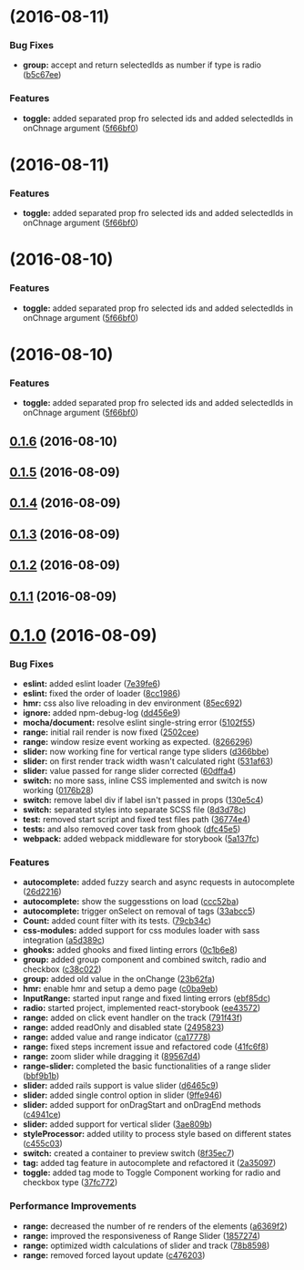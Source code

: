 <a name=""></a>
# [](https://github.com/ritz078/react-filters/compare/v0.1.6...v) (2016-08-11)


### Bug Fixes

* **group:** accept and return selectedIds as number if type is radio ([b5c67ee](https://github.com/ritz078/react-filters/commit/b5c67ee))


### Features

* **toggle:** added separated prop fro selected ids and added selectedIds in onChnage argument ([5f66bf0](https://github.com/ritz078/react-filters/commit/5f66bf0))



<a name=""></a>
# [](https://github.com/ritz078/react-filters/compare/v0.1.6...v) (2016-08-11)


### Features

* **toggle:** added separated prop fro selected ids and added selectedIds in onChnage argument ([5f66bf0](https://github.com/ritz078/react-filters/commit/5f66bf0))



<a name=""></a>
# [](https://github.com/ritz078/react-filters/compare/v0.1.6...v) (2016-08-10)


### Features

* **toggle:** added separated prop fro selected ids and added selectedIds in onChnage argument ([5f66bf0](https://github.com/ritz078/react-filters/commit/5f66bf0))



<a name=""></a>
# [](https://github.com/ritz078/react-filters/compare/v0.1.6...v) (2016-08-10)


### Features

* **toggle:** added separated prop fro selected ids and added selectedIds in onChnage argument ([5f66bf0](https://github.com/ritz078/react-filters/commit/5f66bf0))



<a name="0.1.6"></a>
## [0.1.6](https://github.com/ritz078/react-filters/compare/v0.1.5...v0.1.6) (2016-08-10)



<a name="0.1.5"></a>
## [0.1.5](https://github.com/ritz078/react-filters/compare/v0.1.4...v0.1.5) (2016-08-09)



<a name="0.1.4"></a>
## [0.1.4](https://github.com/ritz078/react-filters/compare/v0.1.3...v0.1.4) (2016-08-09)



<a name="0.1.3"></a>
## [0.1.3](https://github.com/ritz078/react-filters/compare/v0.1.2...v0.1.3) (2016-08-09)



<a name="0.1.2"></a>
## [0.1.2](https://github.com/ritz078/react-filters/compare/v0.1.1...v0.1.2) (2016-08-09)



<a name="0.1.1"></a>
## [0.1.1](https://github.com/ritz078/react-filters/compare/v0.1.0...v0.1.1) (2016-08-09)



<a name="0.1.0"></a>
# [0.1.0](https://github.com/ritz078/react-filters/compare/5102f55...v0.1.0) (2016-08-09)


### Bug Fixes

* **eslint:** added eslint loader ([7e39fe6](https://github.com/ritz078/react-filters/commit/7e39fe6))
* **eslint:** fixed the order of loader ([8cc1986](https://github.com/ritz078/react-filters/commit/8cc1986))
* **hmr:** css also live reloading in dev environment ([85ec692](https://github.com/ritz078/react-filters/commit/85ec692))
* **ignore:** added npm-debug-log ([dd456e9](https://github.com/ritz078/react-filters/commit/dd456e9))
* **mocha/document:** resolve eslint single-string error ([5102f55](https://github.com/ritz078/react-filters/commit/5102f55))
* **range:** initial rail render is now fixed ([2502cee](https://github.com/ritz078/react-filters/commit/2502cee))
* **range:** window resize event working as expected. ([8266296](https://github.com/ritz078/react-filters/commit/8266296))
* **slider:** now working fine for vertical range type sliders ([d366bbe](https://github.com/ritz078/react-filters/commit/d366bbe))
* **slider:** on first render track width wasn't calculated right ([531af63](https://github.com/ritz078/react-filters/commit/531af63))
* **slider:** value passed for range slider corrected ([60dffa4](https://github.com/ritz078/react-filters/commit/60dffa4))
* **switch:** no more sass, inline CSS implemented and switch is now working ([0176b28](https://github.com/ritz078/react-filters/commit/0176b28))
* **switch:** remove label div if label isn't passed in props ([130e5c4](https://github.com/ritz078/react-filters/commit/130e5c4))
* **switch:** separated styles into separate SCSS file ([8d3d78c](https://github.com/ritz078/react-filters/commit/8d3d78c))
* **test:** removed start script and fixed test files path ([36774e4](https://github.com/ritz078/react-filters/commit/36774e4))
* **tests:** and also removed cover task from ghook ([dfc45e5](https://github.com/ritz078/react-filters/commit/dfc45e5))
* **webpack:** added webpack middleware for storybook ([5a137fc](https://github.com/ritz078/react-filters/commit/5a137fc))


### Features

* **autocomplete:** added fuzzy search and async requests in autocomplete ([26d2216](https://github.com/ritz078/react-filters/commit/26d2216))
* **autocomplete:** show the suggesstions on load ([ccc52ba](https://github.com/ritz078/react-filters/commit/ccc52ba))
* **autocomplete:** trigger onSelect on removal of tags ([33abcc5](https://github.com/ritz078/react-filters/commit/33abcc5))
* **Count:** added count filter with its tests. ([79cb34c](https://github.com/ritz078/react-filters/commit/79cb34c))
* **css-modules:** added support for css modules loader with sass integration ([a5d389c](https://github.com/ritz078/react-filters/commit/a5d389c))
* **ghooks:** added ghooks and fixed linting errors ([0c1b6e8](https://github.com/ritz078/react-filters/commit/0c1b6e8))
* **group:** added group component and combined switch, radio and checkbox ([c38c022](https://github.com/ritz078/react-filters/commit/c38c022))
* **group:** added old value in the onChange ([23b62fa](https://github.com/ritz078/react-filters/commit/23b62fa))
* **hmr:** enable hmr and setup a demo page ([c0ba9eb](https://github.com/ritz078/react-filters/commit/c0ba9eb))
* **InputRange:** started input range and fixed linting errors ([ebf85dc](https://github.com/ritz078/react-filters/commit/ebf85dc))
* **radio:** started project, implemented react-storybook ([ee43572](https://github.com/ritz078/react-filters/commit/ee43572))
* **range:** added on click event handler on the track ([791f43f](https://github.com/ritz078/react-filters/commit/791f43f))
* **range:** added readOnly and disabled state ([2495823](https://github.com/ritz078/react-filters/commit/2495823))
* **range:** added value and range indicator ([ca17778](https://github.com/ritz078/react-filters/commit/ca17778))
* **range:** fixed steps increment issue and refactored code ([41fc6f8](https://github.com/ritz078/react-filters/commit/41fc6f8))
* **range:** zoom slider while dragging it ([89567d4](https://github.com/ritz078/react-filters/commit/89567d4))
* **range-slider:** completed the basic functionalities of a range slider ([bbf9b1b](https://github.com/ritz078/react-filters/commit/bbf9b1b))
* **slider:** added rails support is value slider ([d6465c9](https://github.com/ritz078/react-filters/commit/d6465c9))
* **slider:** added single control option in slider ([9ffe946](https://github.com/ritz078/react-filters/commit/9ffe946))
* **slider:** added support for onDragStart and onDragEnd methods ([c4941ce](https://github.com/ritz078/react-filters/commit/c4941ce))
* **slider:** added support for vertical slider ([3ae809b](https://github.com/ritz078/react-filters/commit/3ae809b))
* **styleProcessor:** added utility to process style based on different states ([c455c03](https://github.com/ritz078/react-filters/commit/c455c03))
* **switch:** created a container to preview switch ([8f35ec7](https://github.com/ritz078/react-filters/commit/8f35ec7))
* **tag:** added tag feature in autocomplete and refactored it ([2a35097](https://github.com/ritz078/react-filters/commit/2a35097))
* **toggle:** added tag mode to Toggle Component working for radio and checkbox type ([37fc772](https://github.com/ritz078/react-filters/commit/37fc772))


### Performance Improvements

* **range:** decreased the number of re renders of the elements ([a6369f2](https://github.com/ritz078/react-filters/commit/a6369f2))
* **range:** improved the responsiveness of Range Slider ([1857274](https://github.com/ritz078/react-filters/commit/1857274))
* **range:** optimized width calculations of slider and track ([78b8598](https://github.com/ritz078/react-filters/commit/78b8598))
* **range:** removed forced layout update ([c476203](https://github.com/ritz078/react-filters/commit/c476203))



